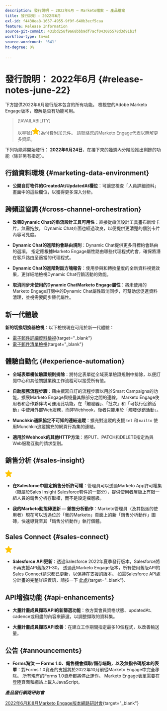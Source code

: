 ```yaml
---
description: 發行說明 — 2022年6月 — Marketo檔案 — 產品檔案
title: 發行說明 — 2022年6月
exl-id: f4438ea8-1657-4955-9f9f-640b3ecf5caa
feature: Release Information
source-git-commit: 431bd258f9a68bbb9df7acf043085578d3d91b1f
workflow-type: tm+mt
source-wordcount: '641'
ht-degree: 0%

---
```


# 發行說明： 2022年6月 {#release-notes-june-22}

下方提供2022年6月發行版本包含的所有功能。 檢視您的Adobe Marketo Engage版本，瞭解是否有功能可用。

>[!AVAILABILITY]
>
>以星號(![星號](assets/yellow-star.png))為付費附加元件。 請聯絡您的Marketo Engage代表以瞭解更多資訊。

下列功能將開始發行： **2022年6月24日**，在接下來的幾週內分階段推出剩餘的功能（除非另有指定）。

## 行銷資料環境 {#marketing-data-environment}

* **公開自訂物件的CreatedAt/UpdatedAt欄位**：可讓您檢查「人員詳細資料」畫面中的這些欄位，以獲得更多深入分析。

## 跨頻道協調 {#cross-channel-orchestration}

* **改善Dynamic Chat的串流設計工具可用性**：直接從串流設計工具畫布新增卡片，無需拖放。 Dynamic Chat介面也經過改良，以便提供更清楚的個別卡片內容可見度。

* **Dynamic Chat的進階約會路由規則**：Dynamic Chat提供更多目標約會路由的選項。 指定應根據Marketo Engage屬性路由哪些代理程式約會，確保將潛在客戶路由至適當的代理程式。

* **Dynamic Chat的進階對話方塊報告**：使用參與和轉換量度的全新資料視覺效果，更詳細地檢視Dynamic Chat行銷活動的效能。

* **取消同步未使用的Dynamic ChatMarketo Engage屬性**：將未使用的Marketo Engage訂閱中的Dynamic Chat屬性取消同步，可幫助您促進資料清理，並視需要同步替代屬性。

## 新一代體驗

**新的切換切換器檢視**：以下檢視現在可用於新一代體驗：

* [電子郵件詳細資料檢視](/help/marketo/product-docs/marketo-engage-modern-ux/toggle-switch.md#email-details-view){target="_blank"}
* [電子郵件清單檢視](/help/marketo/product-docs/marketo-engage-modern-ux/toggle-switch.md#email-list-view){target="_blank"}

## 體驗自動化 {#experience-automation}

* **全域表單欄位驗證規則排除**：將特定表單從全域表單驗證規則中排除，以便訂閱中心和其他關鍵業務工作流程可以接受所有值。

* **自助服務流程步驟**：藉由撰寫自訂的流程步驟以用於Smart Campaigns的功能，擴展Marketo Engage與棧疊其餘部分之間的連線。 Marketo Engage使用者和合作夥伴均可運用此功能，在「觸發器」、「批次」和「可執行促銷活動」中使用外部Web服務，而非Webhook，後者只能用於「觸發促銷活動」。

* **Munchkin通訊協定不可知的連結追蹤**：擴充對追蹤的支援 `tel` 和 `mailto` 使用Munchkin追蹤擴充的網頁行為集的連結。

* **適用於Webhook的其他HTTP方法**：將PUT、PATCH和DELETE指定為與Web服務互動的請求型別。

## 銷售分析 {#sales-insight}

![（星號）](assets/yellow-star.png)

* **在Salesforce中設定銷售分析許可權**：管理員可以透過Marketo App許可權集（隸屬於Sales Insight Salesforce套件的一部分），提供使用者層級上有限一組人員的銷售分析存取權，而不是設定檔層級。

* **我的Marketo動態磚更新 — 銷售分析動作**：Marketo管理員（及其指派的使用者）現在可以透過位於「我的Marketo」頁面上的新「銷售分析動作」圖磚，快速導覽至其「銷售分析動作」執行個體。

## Sales Connect {#sales-connect}

![（星號）](assets/yellow-star.png)

* **Salesforce API更新**：透過Salesforce 2022年夏季發行版本，Salesforce將不再支援API舊版21-30。 透過此Marketo Engage版本，所有使用舊版API的Sales Connect請求都已更新，以保持在支援的版本。 如需Salesforce API處分計畫的完整詳細資訊，請按一下 [此處](https://help.salesforce.com/s/articleView?language=en_US&amp;type=1&amp;id=000354473){target="_blank"}.

## API增強功能 {#api-enhancements}

* **大量計畫成員擷取API的新篩選功能**：依方案會員資格狀態、updatedAt、cadence或用盡的內容來篩選，以調整擷取的資料集。

* **大量計畫成員擷取API改善**：在建立工作期間指定最多10個程式，以改善輸送量。

## 公告 {#announcements}

* **Forms淘汰 — Forms 1.0、銷售機會擷取/儲存端點，以及無指令碼版本的表單**：對Forms 1.0資產的支援將於2022年10月前從Marketo Engage中完全移除。 所有現有的Forms 1.0資產都將停止運作。 Marketo Engage表單需要在登陸頁面和網站上載入JavaScript。

**_產品發行網路研討會_**

[2022年6月和8月Marketo Engage版本網路研討會](https://engage.marketo.com/2022_June_August_Release_Webinar_OnDemandPage.html){target="_blank"}
